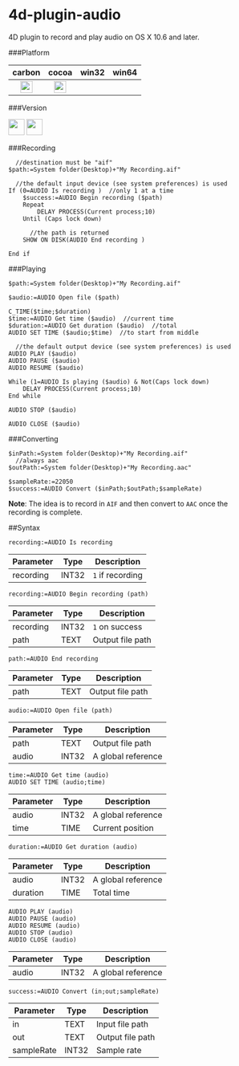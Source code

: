 4d-plugin-audio
===============

4D plugin to record and play audio on OS X 10.6 and later.

###Platform

| carbon | cocoa | win32 | win64 |
|:------:|:-----:|:---------:|:---------:|
|<img src="https://cloud.githubusercontent.com/assets/1725068/22371562/1b091f0a-e4db-11e6-8458-8653954a7cce.png" width="24" height="24" />|<img src="https://cloud.githubusercontent.com/assets/1725068/22371562/1b091f0a-e4db-11e6-8458-8653954a7cce.png" width="24" height="24" />|||

###Version

<img src="https://cloud.githubusercontent.com/assets/1725068/18940649/21945000-8645-11e6-86ed-4a0f800e5a73.png" width="32" height="32" /> <img src="https://cloud.githubusercontent.com/assets/1725068/18940648/2192ddba-8645-11e6-864d-6d5692d55717.png" width="32" height="32" />

###Recording

```
  //destination must be "aif"
$path:=System folder(Desktop)+"My Recording.aif"

  //the default input device (see system preferences) is used
If (0=AUDIO Is recording )  //only 1 at a time
	$success:=AUDIO Begin recording ($path)
	Repeat 
		DELAY PROCESS(Current process;10)
	Until (Caps lock down)
	
	  //the path is returned
	SHOW ON DISK(AUDIO End recording )
	
End if 
```

###Playing

```
$path:=System folder(Desktop)+"My Recording.aif"

$audio:=AUDIO Open file ($path)

C_TIME($time;$duration)
$time:=AUDIO Get time ($audio)  //current time
$duration:=AUDIO Get duration ($audio)  //total
AUDIO SET TIME ($audio;$time)  //to start from middle

  //the default output device (see system preferences) is used
AUDIO PLAY ($audio)
AUDIO PAUSE ($audio)
AUDIO RESUME ($audio)

While (1=AUDIO Is playing ($audio) & Not(Caps lock down)
	DELAY PROCESS(Current process;10)
End while 

AUDIO STOP ($audio)

AUDIO CLOSE ($audio)
```

###Converting

```
$inPath:=System folder(Desktop)+"My Recording.aif"
  //always aac
$outPath:=System folder(Desktop)+"My Recording.aac"

$sampleRate:=22050
$success:=AUDIO Convert ($inPath;$outPath;$sampleRate)
```

**Note**: The idea is to record in ``AIF`` and then convert to ``AAC`` once the recording is complete.

##Syntax

```
recording:=AUDIO Is recording
```

Parameter|Type|Description
------------|------------|----
recording|INT32|``1`` if recording

```
recording:=AUDIO Begin recording (path)
```

Parameter|Type|Description
------------|------------|----
recording|INT32|``1`` on success
path|TEXT|Output file path

```
path:=AUDIO End recording
```

Parameter|Type|Description
------------|------------|----
path|TEXT|Output file path

```
audio:=AUDIO Open file (path)
```

Parameter|Type|Description
------------|------------|----
path|TEXT|Output file path
audio|INT32|A global reference

```
time:=AUDIO Get time (audio)
AUDIO SET TIME (audio;time) 
```

Parameter|Type|Description
------------|------------|----
audio|INT32|A global reference
time|TIME|Current position

```
duration:=AUDIO Get duration (audio) 
```

Parameter|Type|Description
------------|------------|----
audio|INT32|A global reference
duration|TIME|Total time

```
AUDIO PLAY (audio)
AUDIO PAUSE (audio)
AUDIO RESUME (audio)
AUDIO STOP (audio)
AUDIO CLOSE (audio)
```

Parameter|Type|Description
------------|------------|----
audio|INT32|A global reference

```
success:=AUDIO Convert (in;out;sampleRate)
```

Parameter|Type|Description
------------|------------|----
in|TEXT|Input file path
out|TEXT|Output file path
sampleRate|INT32|Sample rate
